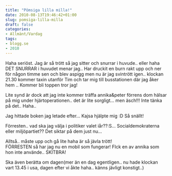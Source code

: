 ```yaml
---
title: "Pömsiga lilla milla!"
date: 2010-08-13T19:46:42+01:00
slug: pomsiga-lilla-milla
draft: false
categories:
- Allmänt/Vardag
tags:
- blogg.se
- 2010
---
```

Haha seriöst. Jag är så trött så jag sitter och snurrar i huvude.. eller haha DET SNURRAR i huvudet menar jag.. Har druckit en burn rakt upp och ner för någon timme sen och blev aspigg men nu är jag svintrött igen.. klockan 21.30 kommer taxin utanför Tim och tar mig till busstationen där jag åker hem .. Kommer bli toppen tror jag!  
  
Lite synd är dock att jag inte kommer träffa annika&peter förrens dom hälsar på mig under hjärtoperationen.. det är lite sorgligt... men äsch!!! Inte tänka på det.. Haha..  
  
  
Jag hittade boken jag letade efter... Kajsa hjälpte mig :D Så snällt!  
  
Förresten.. vad ska jag välja i politiker valet iår??:S... Socialdemokraterna eller miljöpartiet?? Det siktar på dem just nu...  
  
  
Alltså.. måste upp och gå lite haha är så jävla trött!  
FÖRRESTEN så har jag nu en mobil som fungerar! FIck en av annika som hon inte använde.. SKITBRA!  
  
Ska även berätta om dagen(mer än en dag egentligen.. nu hade klockan vart 13.45 i usa, dagen efter vi åkte haha.. känns jävligt konstigt..)